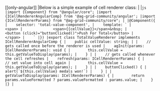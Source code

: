 [[only-angular]]
|Below is a simple example of cell renderer class:
|
|```js
|import {Component} from "@angular/core";
|import {ICellRendererAngularComp} from '@ag-grid-community/angular';
|import {ICellRendererParams} from "@ag-grid-community/core";
|
|@Component({
|    selector: 'total-value-component',
|    template: `
|          <span>
|              <span>{{cellValue}}</span>&nbsp;
|              <button (click)="buttonClicked()">Push For Total</button>
|          </span>
|    `
|})
|export class TotalValueRenderer implements ICellRendererAngularComp {
|    public cellValue: string;
|
|    // gets called once before the renderer is used
|    agInit(params: ICellRendererParams): void {
|        this.cellValue = this.getValueToDisplay(params);
|    }
|
|    // gets called whenever the cell refreshes
|    refresh(params: ICellRendererParams) {
|        // set value into cell again
|        this.cellValue = this.getValueToDisplay(params);
|    }
|
|    buttonClicked() {
|        alert(`${this.cellValue} medals won!`)
|    }
|
|    getValueToDisplay(params: ICellRendererParams) {
|        return params.valueFormatted ? params.valueFormatted : params.value;
|    }
|}
|```
